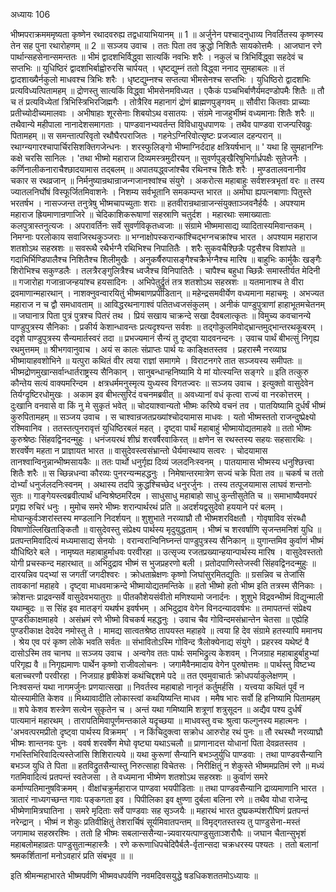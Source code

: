 अध्यायः 106

भीष्मपराक्रमममृष्यता कृष्णेन रथादवरुह्य तद्वधायाभियानम् ॥ 1 ॥ अर्जुनेन पश्चादनुधाव्य निवर्तितस्य कृष्णस्य तेन सह पुना रथारोहणम् ॥ 2 ॥
सञ्जय उवाच ।
ततः पिता तव क्रुद्धो निशितैः सायकोत्तमैः ।
आजघान रणे पार्थान्सहसेनान्समन्ततः ॥
भीमं द्वादशभिर्विद्ध्वा सात्यकिं नवभिः शरैः ।
नकुलं च त्रिभिर्विद्ध्वा सहदेवं च सप्तभिः ॥
युधिष्ठिरं द्वादशभिर्बाह्वोरुरसि चार्पयत् ।
धृष्टद्युम्नं ततो विद्ध्वा ननाद सुमहाबलः ॥
तं द्वादशाख्यैर्नकुलो माधवश्च त्रिभिः शरैः ।
धृष्टद्युम्नश्च सप्तत्या भीमसेनश्च सप्तभिः ।
युधिष्ठिरो द्वादशभिः प्रत्यविध्यत्पितामहम् ॥
द्रोणस्तु सात्यकिं विद्ध्वा भीमसेनमविध्यत ।
एकैकं पञ्चभिर्बाणैर्यमदण्डोपमैः शितैः ॥
तौ च तं प्रत्यविध्येतां त्रिभिस्त्रिभिरजिह्मगैः ।
तोत्रैरिव महानागं द्रोणं ब्राह्मणपुङ्गवम् ॥
सौवीरा कितवाः प्राच्याः प्रतीच्योदीच्यमालवाः ।
अभीषाहाः शूरसेनाः शिबयोऽथ वसातयः ।
संग्रमे नाजहुर्भीष्मं वध्यमानाः शितैः शरैः ॥
तथैवान्ये महीपाला नानादेशसमागताः ।
पाण्डवानभ्यवर्तन्त विविधायुधपाणयः ।
तथैव पाण्डवा राजन्परिवव्रुः पितामहम् ॥
स समन्तात्परिवृतो रथौघैरपराजितः ।
गहनेऽग्निरिवोत्सृष्टः प्रजज्वाल दहन्परान् ॥
रथाग्न्यगारश्चापार्चिरसिशक्तिगजेन्धनः ।
शरस्फुलिङ्गो भीष्माग्निर्ददाह क्षत्रियर्षभान् ॥
\' यथा हि सुमहानग्निः कक्षे चरसि सानिलः ।
\'तथा भीष्मो महाराज दिव्यमस्त्रमुदीरयन् ॥
सुवर्णपुङ्खैरिषुभिर्गार्ध्रपक्षैः सुतेजनैः ।
कर्णिनालीकनाराचैश्छादयामास तद्बलम् ॥
अपातयद्ध्वजांश्चैव रथिनश्च शितैः शरैः ।
मुण्डतालवनानीव चकार स रथव्रजान् ॥
निर्मनुष्यान्रथान्राजन्गजानश्वांश्च संयुगे ।
अकरोत्स महाबाहुः सर्वशस्त्रभृतां वरः ॥
तस्य ज्यातलनिर्घोषं विस्फूर्जितमिवाशनेः ।
निशम्य सर्वभूतानि समकम्पन्त भारत ॥
अमोघा ह्यपत्नबाणाः पितुस्ते भरतर्षभ ।
नासज्जन्त तनुत्रेषु भीष्मचापच्युताः शराः ॥
हतवीरान्रथान्राजन्संयुक्ताञ्जवनैर्हयैः ।
अपश्याम महाराज ह्रियमाणान्रणाजिरे ॥
चेदिकाशिकरूषाणां सहस्राणि चतुर्दश ।
महारथाः समाख्याताः कलपुत्रास्तनुत्यजः ।
अपरावर्तिनः सर्वे सुवर्णविकृतध्वजाः ॥
संग्रामे भीष्ममासाद्य व्यादितास्यमिवान्तकम् ।
निमग्नाः परलोकाय सवाजिरथकुञ्जराः ॥
भग्नाक्षोपस्करान्कांश्चिद्भग्नचक्रांश्च भारत ।
अपश्याम महाराज शतशोऽथ सहस्रशः ॥
सवरूथै रथैर्भग्नै रथिभिश्च निपातितैः ।
शरैः सुकवचैश्छिन्नैः पट्टसैश्च विशांपते ॥
गदाभिर्भिण्डिपालैश्च निशितैश्च शिलीमुखैः ।
अनुकर्षैरुपासङ्गैश्चक्रैर्भग्नैश्च मारिष ॥
बाहुभिः कार्मुकैः खङ्गैः शिरोभिश्च सकुण्डलैः ।
तलत्रैरङ्गुलित्रैश्च ध्वजैश्च विनिपातितैः ।
चापैश्च बहुधा च्छिन्नैः समास्तीर्यत मेदिनी ॥
गजारोहा गजान्राजन्हयांश्च हयसादिनः ।
अभिपेतुर्द्रुतं तत्र शतशोऽथ सहस्रशः ॥
यतमानाश्च ते वीरा द्रवमाणान्महारथान् ।
नाशक्नुवन्वारयितुं भीष्मबाणप्रपीडितान् ॥
महेन्द्रसमवीर्येण वध्यमाना महाचमूः ।
अभज्यत महाराज न च द्वौ समधावताम् ॥
आविद्धरथनागाश्वं पतितध्वजसंकुलम् ।
अनीकं पाण्डुपुत्राणां हाहाभूतमचेतनम् ॥
जघानात्र पिता पुत्रं पुत्रश्च पितरं तथ ।
प्रियं सखाय चाक्रन्दे सखा दैवबलात्कृतः ॥
विमुच्य कवचानन्ये पाण्डुपुत्रस्य सैनिकाः ।
प्रकीर्य केशान्धावन्तः प्रत्यदृश्यन्त सर्वशः ॥
तद्गोकुलमिवोद्भ्रान्तमुद्भान्तरथकूबरम् ।
ददृशे पाण्डुपुत्रस्य सैन्यमार्तस्वरं तदा ॥
प्रभज्यमानं सैन्यं तु दृष्ट्वा यादवनन्दनः ।
उवाच पार्थं बीभत्सुं निगृह्य रथमुत्तमम् ॥
श्रीभगवानुवाच ।
अयं स कालः संप्राप्तः पार्थ यः काङ्क्षितस्तव ।
प्रहरास्मै नरव्याघ्र भीष्मायाहवशोभिने ॥
यत्पुरा कथितं वीर त्वया राज्ञां समागमे ।
विराटनगरे तात सञ्जयस्य समीपतः ॥
भीष्मद्रोणमुखान्सर्वान्धार्तराष्ट्रस्य सैनिकान् ।
सानुबन्धान्हनिष्यामि ये मां योत्स्यन्ति सङ्गरे ॥
इति तत्कुरु कौन्तेय सत्यं वाक्यमरिन्दम ।
क्षत्रधर्ममनुस्मृत्य युध्यस्व विगतज्वरः ॥
सञ्जय उवाच ।
इत्युक्तो वासुदेवेन तिर्यग्दृष्टिरधोमुखः ।
अकाम इव बीभत्सुरिदं वचनमब्रवीत् ॥
अवध्यानां वधं कृत्वा राज्यं वा नरकोत्तरम् ।
दुःखानि वनवासे वा किं नु मे सुकृतं भवेत् ॥
चोदयाश्वान्यतो भीष्मः करिष्ये वचनं तव ।
पातयिष्यामि दुर्धर्षं भीष्मं कुरुपितामहम् ॥
सञ्जय उवाच ।
स चाश्वान्रजतप्रख्यांश्चोदयामास माधवः ।
यतो भीष्मस्ततो राजन्दुष्प्रेक्ष्यो रश्मिवानिव ।
ततस्तत्पुनरावृत्तं युधिष्ठिरबलं महत् ।
दृष्ट्वा पार्थं महाबाहुं भीष्मायोद्यतमाहवे ॥
ततो भीष्मः कुरुश्रेष्ठः सिंहवद्विनदन्मुहुः ।
धनंजयरथं शीघ्रं शरवर्षैरवाकिरत् ॥
क्षणेन स रथस्तस्य सहयः सहसारथिः ।
शरवर्षेण महता न प्राज्ञायत भारत ॥
वासुदेवस्त्वसंभ्रान्तो धैर्यमास्थाय सत्वरः ।
चोदयामास तानश्वान्विनुन्नान्भीष्मसायकैः ॥
ततः पार्थो धनुर्गृह्य दिव्यं जलदनिःस्वनम् ।
पातयामास भीष्मस्य धनुश्छित्त्वा शितैः शरैः ॥
स च्छिन्नधन्वा कौरव्यः पुनरन्यन्महद्धनुः ।
निमेषान्तरमात्रेण सज्यं चक्रे पिता तव ॥
चकर्ष च ततो दोर्भ्यां धनुर्जलदनिःस्वनम् ।
अथास्य तदपि क्रुद्धश्चिच्छेद धनुरर्जुनः ।
तस्य तत्पूजयामास लाघवं शन्तनोः सुतः ॥
गाङ्गेयस्त्वब्रवीत्पार्थं धन्विश्रेष्ठमरिंदम ।
साधुसाधु महाबाहो साधु कुन्तीसुतेति च ॥
समाभाष्यैवमपरं प्रगृह्य रुचिरं धनुः ।
मुमोच समरे भीष्मः शरान्पार्थरथं प्रति ॥
अदर्शयद्वसुदेवो हययाने परं बलम् ।
मोघान्कुर्वञ्शरांस्तस्य मण्डलानि निदर्शयन् ॥
शुशुभाते नरव्याघ्रौ तौ भीष्मशरविक्षतौ ।
गोवृषाविव संरब्धौ विषाणोल्लिखिताङ्कितौ ॥
वासुदेवस्तु संप्रेक्ष्य पार्थस्य मृदुयुद्धताम् ।
भीष्मं च शरवर्षाणि सृजन्तमनिशं युधि ॥
प्रतपन्तमिवादित्यं मध्यमासाद्य सेनयोः ।
वरान्वरान्विनिघ्नन्तं पाण्डुपुत्रस्य सैनिकान् ॥
युगान्तमिव कुर्वाणं भीष्मं यौधिष्ठिरे बले ।
नामृष्यत महाबाहुर्माधवः परवीरहा ॥
उत्सृज्य रजतप्रख्यान्हयान्पार्थस्य मारिष ।
वासुदेवस्ततो योगी प्रचस्कन्द महारथात् ॥
अभिदुद्राव भीष्मं स भुजप्रहरणो बली ।
प्रतोदपाणिस्तेजस्वी सिंहवद्विनदन्मुहुः ॥
दारयन्निव पद्भ्यां स जगतीं जगदीश्वरः ।
क्रोधताम्रेक्षणः कृष्णो जिघांसुरमितद्युतिः ॥
ग्रसन्निव च तेजांसि तावकानां महाहवे ।
दृष्ट्वा माधवमाक्रन्दे भीष्मायोद्यतमन्तिके ॥
हतो भीष्मो हतो भीष्म इति तत्रस्म सैनिकाः ।
क्रोशन्तः प्राद्रवन्सर्वे वासुदेवभयातुराः ॥
पीतकौशेयसंवीतो मणिश्यामो जनार्दनः ।
शुशुभे विद्रवन्भीष्मं विद्युन्माली यथाम्बुदः ॥
स सिंह इव मातङ्गं यथर्षभ इवर्षभम् ।
अभिदुद्राव वेगेन विनदन्यादवर्षभः ॥
तमापतन्तं संप्रेक्ष्य पुण्डरीकाक्षमाहवे ।
असंभ्रमं रणे भीष्मो विचकर्ष महद्धनुः ।
उवाच चैव गोविन्दमसंभ्रान्तेन चेतसा ॥
एह्येहि पुण्डरीकाक्ष देवदेव नमोस्तु ते ।
मामद्य सात्वतश्रेष्ठ तापयस्त महाहवे ॥
त्वया हि देव संग्रामे हतस्यापि ममानघ ।
श्रेय एव परं कृष्ण लोके भवति सर्वतः ॥
संभावितोऽस्मि गोविन्द त्रैलोक्येनाद्य संयुगे ।
प्रहरस्व यथेष्टं वै दासोऽस्मि तव चानघ ॥
सञ्जय उवाच ।
अन्वगेव ततः पार्थः समभिद्रुत्य केशवम् ।
निजग्राह महाबाहुर्बाहुभ्यां परिगृह्य वै ॥
निगृह्यमाणः पार्थेन कृष्णो राजीवलोचनः ।
जगामैवैनमादाय वेगेन पुरुषोत्तमः ॥
पार्थस्तु विष्टभ्य बलाच्चरणौ परवीरहा ।
निजग्राह हृषीकेशं कथंचिद्दशमे पदे ॥
तत एवमुवाचार्तः क्रोधपर्याकुलेक्षणम् ।
निःश्वसन्तं यथा नागमर्जुनः प्रणयात्सखा ॥
निवर्तस्व महाबाहो नानृतं कर्तुमर्हसि ।
यत्त्वया कथितं पूर्वं न योत्स्यामीति केशव ॥
मिथ्यावादीति लोकास्त्वां कथयिष्यन्ति माधव ।
ममैष भारः सर्वो हि हनिष्यामि पितामहम् ॥
शपे केशव शस्त्रेण सत्येन सुकृतेन च ।
अन्तं यथा गमिष्यामि शत्रूणां शत्रुसूदन ॥
अद्यैव पश्य दुर्धर्षं पात्यमानं महारथम् ।
तारापतिमिवापूर्णमन्तकाले यदृच्छया ॥
माधवस्तु वचः श्रुत्वा फल्गुनस्य महात्मनः ।
\'अभवत्परमप्रीतो दृष्ट्वा पार्थस्य विक्रमम्\' ।
न किंचिदुक्त्वा सक्रोध आरुरोह रथं पुनः ॥
तौ रथस्थौ नरव्याघ्रौ भीष्मः शान्तनवः पुनः ।
ववर्ष शरवर्षेण मेघो वृष्ट्या यथाऽचलौ ॥
प्राणानादत्त योधानां पिता देवव्रतस्तव ।
गभस्तिभिरिवादित्यस्तेजांसि शिशिरात्यये ॥
यथा कुरूणां सैन्यानि बभञ्जुर्युधि पाण्डवाः ।
तथा पाण्डवसैन्यानि बभञ्ज युधि ते पिता ॥
हतविद्रुतसैन्यास्तु निरुत्साहा विचेतसः ।
निरीक्षितुं न शेकुस्ते भीष्ममप्रतिमं रणे ॥
मध्यं गतमिवादित्यं प्रतपन्तं स्वतेजसा ।
ते वध्यमाना भीष्मेण शतशोऽथ सहस्रशः ॥
कुर्वाणं समरे कर्माण्यतिमानुषविक्रमम् ।
वीक्षांचक्रुर्महाराज पाण्डवा भयपीडिताः ॥
तथा पाण्डवसैन्यानि द्राव्यमाणानि भारत ।
त्रातारं नाध्यगच्छन्त गावः पङ्कगता इव ।
पिपीलिका इव क्षुण्णा दुर्बला बलिना रणे ॥
तथैव योधा राजेन्द्र भीष्मेणामित्रघातिना ।
समरे मृदिताः सर्वे पाण्डवाः सह सृञ्जयैः ॥
महारथं भारत दुष्प्रकम्पंशरौघिणं प्रतपन्तं नरेन्द्रान् ।
भीष्मं न शेकुः प्रतिवीक्षितुं तेशरार्चिषं सूर्यमिवातपन्तम् ॥
विमृद्गतस्तस्य तु पाण्डुसेना-मस्तं जगामाथ सहस्ररश्मिः ।
ततो हि भीष्मः सबलान्ससैन्या-न्न्यवारयत्पाण्डुसुताञ्शरौघैः ॥
जघान चैतान्सुभृशं महाबलोमहाव्रतः पाण्डुसुतान्महास्त्रैः ।
रणे करूणाधिपचेदिपैर्बलै-र्वृतान्सदा चक्रधरस्य पश्यतः ।
ततो बलानां श्रमकर्शितानां मनोऽवहारं प्रति संबभूव ॥ ॥

इति श्रीमन्महाभारते भीष्मपर्वणि भीष्मवधपर्वणि नवमदिवसयुद्धे षडधिकशततमोऽध्यायः ॥
